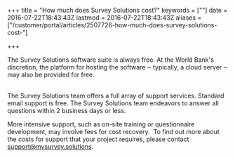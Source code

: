 +++
title = "How much does Survey Solutions cost?"
keywords = [""]
date = 2016-07-22T18:43:43Z
lastmod = 2016-07-22T18:43:43Z
aliases = ["/customer/portal/articles/2507726-how-much-does-survey-solutions-cost-"]

+++

The Survey Solutions software suite is always free. At the World Bank's
discretion, the platform for hosting the software ‒ typically, a cloud
server ‒ may also be provided for free.  
 

The Survey Solutions team offers a full array of support services.
Standard email support is free. The Survey Solutions team endeavors to
answer all questions within 2 business days or less.

  
More intensive support, such as on-site training or questionnaire
development, may involve fees for cost recovery.  To find out more about
the costs for support that your project requires, please contact
<support@mysurvey.solutions>.
